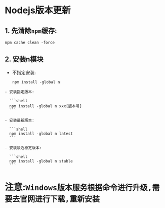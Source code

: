 #  Nodejs版本更新

## 1. 先清除`npm`缓存:

   ```shell
   npm cache clean -force
   ```

## 2. 安装n模块

   - 不指定安装:

     ```shell
     npm install -global n
     ```
	
	- 安装指定版本:
	
	  ```shell
	  npm install -global n xxx[版本号]
	  ```
	
	- 安装最新版本:
	
	  ```shell
	  npm install -global n latest
	  ```
	
	- 安装最近稳定版本:
	
	  ```shell
	  npm install -global n stable
	  ```
	
	

# 注意:**`Windows版本服务根据命令进行升级,需要去官网进行下载,重新安装`**



